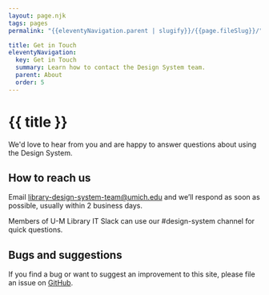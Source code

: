 ```yaml
---
layout: page.njk
tags: pages
permalink: "{{eleventyNavigation.parent | slugify}}/{{page.fileSlug}}/"

title: Get in Touch
eleventyNavigation:
  key: Get in Touch
  summary: Learn how to contact the Design System team.
  parent: About
  order: 5
---
```


# {{ title }}

We'd love to hear from you and are happy to answer questions about using the Design System.

## How to reach us

Email <library-design-system-team@umich.edu> and we’ll respond as soon as possible, usually within 2 business days.

Members of U-M Library IT Slack can use our #design-system channel for quick questions.

## Bugs and suggestions

If you find a bug or want to suggest an improvement to this site, please file an issue on [GitHub](https://github.com/mlibrary/design-system-docs/issues).
